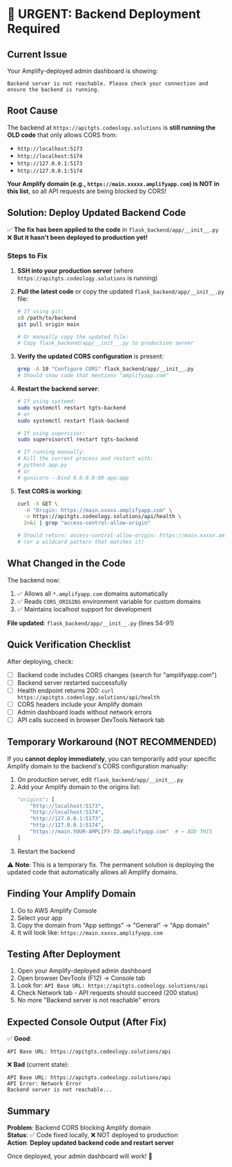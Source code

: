 # 🚨 URGENT: Backend Deployment Required

## Current Issue

Your Amplify-deployed admin dashboard is showing:
```
Backend server is not reachable. Please check your connection and ensure the backend is running.
```

## Root Cause

The backend at `https://apitgts.codeology.solutions` is **still running the OLD code** that only allows CORS from:
- `http://localhost:5173`
- `http://localhost:5174`
- `http://127.0.0.1:5173`
- `http://127.0.0.1:5174`

**Your Amplify domain (e.g., `https://main.xxxxx.amplifyapp.com`) is NOT in this list**, so all API requests are being blocked by CORS!

## Solution: Deploy Updated Backend Code

✅ **The fix has been applied to the code** in `flask_backend/app/__init__.py`  
❌ **But it hasn't been deployed to production yet!**

### Steps to Fix

1. **SSH into your production server** (where `https://apitgts.codeology.solutions` is running)

2. **Pull the latest code** or copy the updated `flask_backend/app/__init__.py` file:
   ```bash
   # If using git:
   cd /path/to/backend
   git pull origin main
   
   # Or manually copy the updated file:
   # Copy flask_backend/app/__init__.py to production server
   ```

3. **Verify the updated CORS configuration** is present:
   ```bash
   grep -A 10 "Configure CORS" flask_backend/app/__init__.py
   # Should show code that mentions "amplifyapp.com"
   ```

4. **Restart the backend server**:
   ```bash
   # If using systemd:
   sudo systemctl restart tgts-backend
   # or
   sudo systemctl restart flask-backend
   
   # If using supervisor:
   sudo supervisorctl restart tgts-backend
   
   # If running manually:
   # Kill the current process and restart with:
   # python3 app.py
   # or
   # gunicorn --bind 0.0.0.0:80 app:app
   ```

5. **Test CORS is working**:
   ```bash
   curl -X GET \
     -H "Origin: https://main.xxxxx.amplifyapp.com" \
     -v https://apitgts.codeology.solutions/api/health \
     2>&1 | grep "access-control-allow-origin"
   
   # Should return: access-control-allow-origin: https://main.xxxxx.amplifyapp.com
   # (or a wildcard pattern that matches it)
   ```

## What Changed in the Code

The backend now:
1. ✅ Allows all `*.amplifyapp.com` domains automatically
2. ✅ Reads `CORS_ORIGINS` environment variable for custom domains
3. ✅ Maintains localhost support for development

**File updated**: `flask_backend/app/__init__.py` (lines 54-91)

## Quick Verification Checklist

After deploying, check:

- [ ] Backend code includes CORS changes (search for "amplifyapp.com")
- [ ] Backend server restarted successfully
- [ ] Health endpoint returns 200: `curl https://apitgts.codeology.solutions/api/health`
- [ ] CORS headers include your Amplify domain
- [ ] Admin dashboard loads without network errors
- [ ] API calls succeed in browser DevTools Network tab

## Temporary Workaround (NOT RECOMMENDED)

If you **cannot deploy immediately**, you can temporarily add your specific Amplify domain to the backend's CORS configuration manually:

1. On production server, edit `flask_backend/app/__init__.py`
2. Add your Amplify domain to the origins list:
   ```python
   "origins": [
       "http://localhost:5173",
       "http://localhost:5174",
       "http://127.0.0.1:5173",
       "http://127.0.0.1:5174",
       "https://main.YOUR-AMPLIFY-ID.amplifyapp.com"  # ← ADD THIS
   ]
   ```
3. Restart the backend

⚠️ **Note**: This is a temporary fix. The permanent solution is deploying the updated code that automatically allows all Amplify domains.

## Finding Your Amplify Domain

1. Go to AWS Amplify Console
2. Select your app
3. Copy the domain from "App settings" → "General" → "App domain"
4. It will look like: `https://main.xxxxx.amplifyapp.com`

## Testing After Deployment

1. Open your Amplify-deployed admin dashboard
2. Open browser DevTools (F12) → Console tab
3. Look for: `API Base URL: https://apitgts.codeology.solutions/api`
4. Check Network tab - API requests should succeed (200 status)
5. No more "Backend server is not reachable" errors

## Expected Console Output (After Fix)

✅ **Good**:
```
API Base URL: https://apitgts.codeology.solutions/api
```

❌ **Bad** (current state):
```
API Base URL: https://apitgts.codeology.solutions/api
API Error: Network Error
Backend server is not reachable...
```

## Summary

**Problem**: Backend CORS blocking Amplify domain  
**Status**: ✅ Code fixed locally, ❌ NOT deployed to production  
**Action**: **Deploy updated backend code and restart server**

Once deployed, your admin dashboard will work! 🎉

